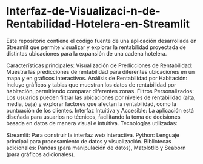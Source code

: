 # Interfaz-de-Visualizaci-n-de-Rentabilidad-Hotelera-en-Streamlit
Este repositorio contiene el código fuente de una aplicación desarrollada en Streamlit que permite visualizar y explorar la rentabilidad proyectada de distintas ubicaciones para la expansión de una cadena hotelera. 

Características principales:
Visualización de Predicciones de Rentabilidad: Muestra las predicciones de rentabilidad para diferentes ubicaciones en un mapa y en gráficos interactivos.
Análisis de Rentabilidad por Habitación: Incluye gráficos y tablas que muestran los datos de rentabilidad por habitación, permitiendo comparar diferentes zonas.
Filtros Personalizados: Los usuarios pueden filtrar las ubicaciones por niveles de rentabilidad (alta, media, baja) y explorar factores que afectan la rentabilidad, como la puntuación de los clientes.
Interfaz Intuitiva y Accesible: La aplicación está diseñada para usuarios no técnicos, facilitando la toma de decisiones basada en datos de manera visual e intuitiva.
Tecnologías utilizadas:

Streamlit: Para construir la interfaz web interactiva.
Python: Lenguaje principal para procesamiento de datos y visualización.
Bibliotecas adicionales: Pandas (para manipulación de datos), Matplotlib y Seaborn (para gráficos adicionales).
